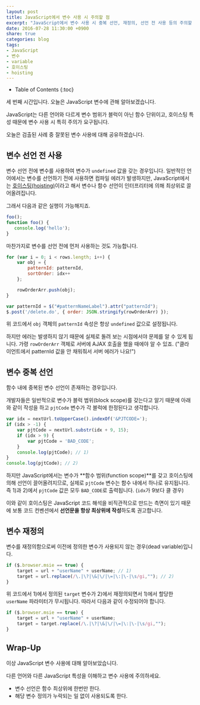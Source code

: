 ```yaml
---
layout: post
title: JavaScript에서 변수 사용 시 주의할 점
excerpt: "JavaScript에서 변수 사용 시 중복 선언, 재정의, 선언 전 사용 등의 주의할 점을 알아봅니다."
date: 2016-07-28 11:30:00 +0900
share: true
categories: blog
tags:
- JavaScript
- 변수
- variable
- 호이스팅
- hoisting
---
```


* Table of Contents
{:toc}

세 번째 시간입니다. 오늘은 JavaScript 변수에 관해 알아보겠습니다.

JavaScript는 다른 언어와 다르게 변수 범위가 블럭이 아닌 함수 단위이고, 호이스팅 특성 때문에 변수 사용 시 특히 주의가 요구됩니다.

오늘은 검출된 사례 중 잘못된 변수 사용에 대해 공유하겠습니다.

## 변수 선언 전 사용

변수 선언 전에 변수를 사용하여 변수가 `undefined` 값을 갖는 경우입니다.
일반적인 언어에서는 변수를 선언하기 전에 사용하면 컴파일 에러가 발생하지만, JavaScript에서는 [호이스팅(hoisting)](https://developer.mozilla.org/en-US/docs/Glossary/Hoisting)이라고 해서 변수나 함수 선언이 인터프리터에 의해 최상위로 끌어올려집니다.

그래서 다음과 같은 실행이 가능해지죠.

```javascript
foo();
function foo() {
   console.log('hello');
}
```

마찬가지로 변수를 선언 전에 먼저 사용하는 것도 가능합니다.

```javascript
for (var i = 0; i < rows.length; i++) {
    var obj = {
        patternId: patternId,
        sortOrder: idx++
    };

    rowOrderArr.push(obj);
}

var patternId = $("#patternNameLabel").attr("patternId");
$.post('/delete.do', { order: JSON.stringify(rowOrderArr) });
```

위 코드에서 `obj` 객체의 `patternId` 속성은 항상 `undefined` 값으로 설정됩니다.

하지만 에러는 발생하지 않기 때문에 실제로 돌려 보는 시점에서야 문제를 알 수 있게 됩니다. 가령 `rowOrderArr` 객체로 서버에 AJAX 호출을 했을 때에야 알 수 있죠. ("클라이언트에서 patternId 값을 안 채워줘서 서버 에러가 나요!")

## 변수 중복 선언

함수 내에 중복된 변수 선언이 존재하는 경우입니다.

개발자들은 일반적으로 변수가 블럭 범위(block scope)를 갖는다고 알기 때문에 아래와 같이 작성을 하고 `pjtCode` 변수가 각 블럭에 한정된다고 생각합니다.

```javascript
var idx = nextUrl.toUpperCase().indexOf('&PJTCODE=');
if (idx > -1) {
    var pjtCode = nextUrl.substr(idx + 9, 15);
    if (idx > 9) {
        var pjtCode = 'BAD_CODE';
    }
    console.log(pjtCode); // 1)
}
console.log(pjtCode); // 2)
```

하지만 JavaScript에서는 변수가 **함수 범위(function scope)**를 갖고 호이스팅에 의해 선언이 끌어올려지므로, 실제로 `pjtCode` 변수는 함수 내에서 하나로 유지됩니다.
즉 1)과 2)에서 `pjtCode` 값은 모두 `BAD_CODE`로 출력됩니다. (`idx`가 9보다 클 경우)

이와 같이 호이스팅은 JavaScript 코드 해석을 비직관적으로 만드는 측면이 있기 때문에 보통 코드 컨벤션에서 **선언문을 항상 최상위에 작성**하도록 권고합니다.

## 변수 재정의

변수를 재정의함으로써 이전에 정의한 변수가 사용되지 않는 경우(dead variable)입니다.

```javascript
if ($.browser.msie == true) {
    target = url + "userName" + userName; // 1)
    target = url.replace(/\.|\?|\&|\/|\=|\:|\-|\s/gi,""); // 2)
}
```

위 코드에서 1)에서 정의된 `target` 변수가 2)에서 재정의되면서 1)에서 할당한 `userName` 파라미터가 무시됩니다.
따라서 다음과 같이 수정되어야 합니다.

```javascript
if ($.browser.msie == true) {
    target = url + "userName" + userName;
    target = target.replace(/\.|\?|\&|\/|\=|\:|\-|\s/gi,"");
}
```

## Wrap-Up

이상 JavaScript 변수 사용에 대해 알아보았습니다.

다른 언어와 다른 JavaScript 특성을 이해하고 변수 사용에 주의하세요.

* 변수 선언은 함수 최상위에 한번만 한다.
* 해당 변수 정의가 누락되는 일 없이 사용되도록 한다.
